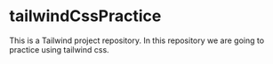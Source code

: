 # tailwindCssPractice
This is a Tailwind project repository. In this repository we are going to practice using tailwind css. 
